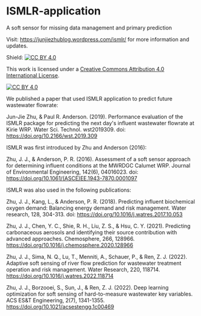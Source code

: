 # ISMLR-application
A soft sensor for missing data management and primary prediction

Visit: https://junjiezhublog.wordpress.com/ismlr/ for more information and updates.

Shield: [![CC BY 4.0][cc-by-shield]][cc-by]

This work is licensed under a
[Creative Commons Attribution 4.0 International License][cc-by].

[![CC BY 4.0][cc-by-image]][cc-by]

[cc-by]: http://creativecommons.org/licenses/by/4.0/
[cc-by-image]: https://i.creativecommons.org/l/by/4.0/88x31.png
[cc-by-shield]: https://img.shields.io/badge/License-CC%20BY%204.0-lightgrey.svg

We published a paper that used ISMLR application to predict future wastewater flowrate:

Jun-Jie Zhu, & Paul R. Anderson. (2019). Performance evaluation of the ISMLR package for predicting the next day's influent wastewater flowrate at Kirie WRP. Water Sci. Technol. wst2019309. doi: https://doi.org/10.2166/wst.2019.309

ISMLR was first introduced by Zhu and Anderson (2016):

Zhu, J. J., & Anderson, P. R. (2016). Assessment of a soft sensor approach for determining influent conditions at the MWRDGC Calumet WRP. Journal of Environmental Engineering, 142(6), 04016023. doi: https://doi.org/10.1061/(ASCE)EE.1943-7870.0001097


ISMLR was also used in the following publications:

Zhu, J. J., Kang, L., & Anderson, P. R. (2018). Predicting influent biochemical oxygen demand: Balancing energy demand and risk management. Water research, 128, 304-313. doi: https://doi.org/10.1016/j.watres.2017.10.053

Zhu, J. J., Chen, Y. C., Shie, R. H., Liu, Z. S., & Hsu, C. Y. (2021). Predicting carbonaceous aerosols and identifying their source contribution with advanced approaches. Chemosphere, 266, 128966. https://doi.org/10.1016/j.chemosphere.2020.128966

Zhu, J. J., Sima, N. Q., Lu, T., Menniti, A., Schauer, P., & Ren, Z. J. (2022). Adaptive soft sensing of river flow prediction for wastewater treatment operation and risk management. Water Research, 220, 118714. https://doi.org/10.1016/j.watres.2022.118714

Zhu, J. J., Borzooei, S., Sun, J., & Ren, Z. J. (2022). Deep learning optimization for soft sensing of hard-to-measure wastewater key variables. ACS ES&T Engineering, 2(7), 1341-1355. https://doi.org/10.1021/acsestengg.1c00469
